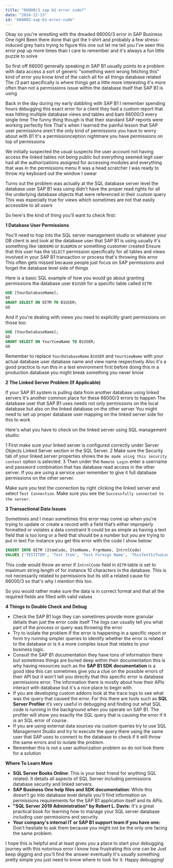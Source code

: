 ```yaml
---
title: "66000/3 sap b1 error code?"
date: "2024-12-13"
id: "660003-sap-b1-error-code"
---
```


Okay so you're wrestling with the dreaded 66000/3 error in SAP Business One right Been there done that got the t-shirt and probably a few stress-induced grey hairs trying to figure this one out let me tell you I've seen this error pop up more times than I care to remember and it's always a fun little puzzle to solve

So first off 66000 generally speaking in SAP B1 usually points to a problem with data access a sort of generic "something went wrong fetching this" kind of error you know kind of the catch all for all things database related The /3 part specifically is where things get a little more interesting it's more often than not a permissions issue within the database itself that SAP B1 is using

Back in the day during my early dabbling with SAP B1 I remember spending hours debugging this exact error for a client they had a custom report that was hitting multiple database views and tables and bam 66000/3 every single time The funny thing though is that their standard SAP reports were working perfectly fine That's when I learned the painful lesson that SAP user permissions aren't the only kind of permissions you have to worry about with B1 It's a permissionception nightmare you have permissions on top of permissions

We initially suspected the usual suspects the user account not having access the linked tables not being public but everything seemed legit user had all the authorizations assigned for accessing modules and everything that was in the permissions menu It was a head scratcher I was ready to throw my keyboard out the window I swear

Turns out the problem was actually at the SQL database server level the database user SAP B1 was using didn’t have the proper read rights for all the underlying database objects that were referenced in their custom query This was especially true for views which sometimes are not that easily accessible to all users

So here's the kind of thing you'll want to check first:

**1 Database User Permissions**

You'll need to hop into the SQL server management studio or whatever your DB client is and look at the database user that SAP B1 is using usually it's something like `SBODEMO` or `B1ADMIN` or something customer created Ensure that this user has the `SELECT` permission specifically for all tables and views involved in your SAP B1 transaction or process that's throwing this error This often gets missed because people just focus on SAP permissions and forget the database level side of things

Here is a basic SQL example of how you would go about granting permissions the database user `B1USER` for a specific table called `OITM`:

```sql
USE [YourDatabaseName];
GO
GRANT SELECT ON OITM TO B1USER;
GO
```

And if you're dealing with views you need to explicitly grant permissions on those too:

```sql
USE [YourDatabaseName];
GO
GRANT SELECT ON YourViewName TO B1USER;
GO
```

Remember to replace `YourDatabaseName` `B1USER` and `YourViewName` with your actual database user database name and view name respectively Also it's a good practice to run this in a test environment first before doing this in a production database you might break something you never know

**2 The Linked Server Problem (If Applicable)**

If your SAP B1 system is pulling data from another database using linked servers it's another common place for these 66000/3 errors to happen The database user that SAP B1 uses needs not only permissions on the local database but also on the linked database on the other server You might need to set up proper database user mapping on the linked server side for this to work

Here's what you have to check on the linked server using SQL management studio:

1 First make sure your linked server is configured correctly under Server Objects Linked Server section in the SQL Server.
2 Make sure the Security tab of your linked server properties shows the `Be made using this security context` option is selected.
3 Then under the `Remote Login` enter a username and password combination that has database read access in the other server. If you are using a service user remember to give it full database permissions on the other server.

Make sure you test the connection by right clicking the linked server and select `Test Connection`. Make sure you see the `Successfully connected to the server`.

**3 Transactional Data Issues**

Sometimes and I mean sometimes this error may come up when you're trying to update or create a record with a field that’s either improperly formatted or violates a data constraint It could be as simple as having a text field that is too long or a field that should be a number but you are trying to put in text For instance you get this error with the code I show below:

```sql
INSERT INTO OITM (ItemCode, ItemName, FrgnName, IntrnlCode)
VALUES ('TESTITEM', 'Test Item', 'Test Foreign Name', 'ThisTextIsTooLong');
```

This code would throw an error if `IntrnlCode` field in `OITM` table is set to maximum string length of for instance 10 characters in the database. This is not necessarily related to permissions but its still a related cause for 66000/3 so that's why I mention this too.

So you would rather make sure the data is in correct format and that all the required fields are filled with valid values

**4 Things to Double Check and Debug**

- Check the SAP B1 logs they can sometimes provide more granular details than just the error code itself The logs can usually tell you what part of the process or query was throwing the error
- Try to isolate the problem If the error is happening in a specific report or form try running simpler queries to identify whether the error is related to the database or is it a more complex issue that relates to your business logic.
- Consult the SAP B1 documentation they have tons of information there but sometimes things are buried deep within their documentation this is why having resources such as the **SAP B1 SDK documentation** is a good idea this can sometimes give you a clue on the possible errors of their API but it won't tell you directly that this specific error is database permissions error. The information there is mostly about how their APIs interact with database but it's a nice place to begin with.
- If you are developing custom addons look at the trace logs to see what was the query that caused the error. For this there are tools such as **SQL Server Profiler** it’s very useful in debugging and finding out what SQL code is running in the background when you operate on SAP B1. The profiler will show you exactly the SQL query that is causing the error if it is an SQL error of course.
- If you are using external data sources via custom queries try to use SQL Management Studio and try to execute the query there using the same user that SAP uses to connect to the database to check if it will throw the same errors and to isolate the problem.
- Remember this is not a user authorization problem so do not look there for a solution

**Where To Learn More**

- **SQL Server Books Online**: This is your best friend for anything SQL related. It details all aspects of SQL Server including permissions database security and linked servers.
- **SAP Business One help files and SDK documentation**: While this doesn't go into database level details you'll find information on permissions requirements for the SAP B1 application itself and its APIs.
- **"SQL Server 2019 Administration" by Robert L. Davis:** It's a great practical book for learning how to manage your SQL server database including user permissions and security.
- **Your company's internal IT or SAP B1 support team if you have one:** Don't hesitate to ask them because you might not be the only one facing the same problem.

I hope this is helpful and at least gives you a place to start your debugging journey with this notorious error I know how frustrating this one can be Just keep digging and you'll find the answer eventually It's usually something pretty simple you just need to know where to look for it. Happy debugging!
